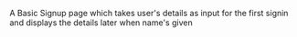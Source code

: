 A Basic Signup page which takes user's details as input for the first signin and displays the details later when name's given
